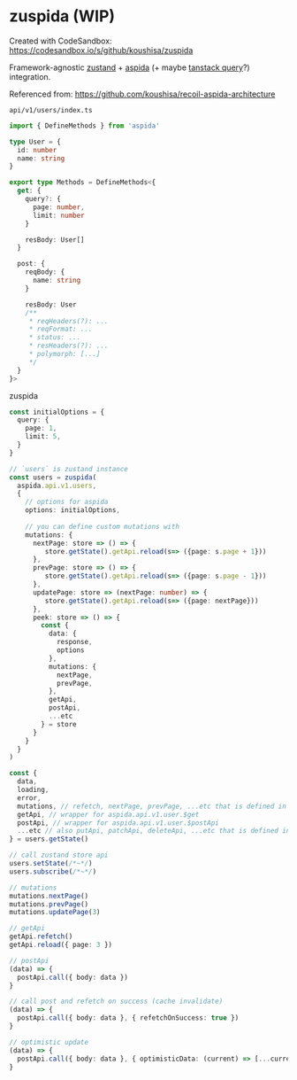 # zuspida (WIP)
Created with CodeSandbox: https://codesandbox.io/s/github/koushisa/zuspida

Framework-agnostic [zustand](https://github.com/pmndrs/zustand) + [aspida](https://github.com/aspida/aspida) (+ maybe [tanstack query](https://github.com/TanStack/query)?) integration. 

Referenced from: https://github.com/koushisa/recoil-aspida-architecture

`api/v1/users/index.ts`
```ts
import { DefineMethods } from 'aspida'

type User = {
  id: number
  name: string
}

export type Methods = DefineMethods<{
  get: {
    query?: {
      page: number,
      limit: number
    }

    resBody: User[]
  }

  post: {
    reqBody: {
      name: string
    }

    resBody: User
    /**
     * reqHeaders(?): ...
     * reqFormat: ...
     * status: ...
     * resHeaders(?): ...
     * polymorph: [...]
     */
  }
}>
```

zuspida 

```ts
const initialOptions = {
  query: {
    page: 1,
    limit: 5,
  }
}

// `users` is zustand instance
const users = zuspida(
  aspida.api.v1.users, 
  { 
    // options for aspida
    options: initialOptions,
 
    // you can define custom mutations with 
    mutations: {
      nextPage: store => () => {
         store.getState().getApi.reload(s=> ({page: s.page + 1}))
      },
      prevPage: store => () => {
         store.getState().getApi.reload(s=> ({page: s.page - 1}))
      },
      updatePage: store => (nextPage: number) => {
         store.getState().getApi.reload(s=> ({page: nextPage}))
      },
      peek: store => () => {
        const {
          data: {
            response,
            options
          },
          mutations: {
            nextPage,
            prevPage,
          }, 
          getApi, 
          postApi,
          ...etc
        } = store
      }
    }
  }
)

const {
  data,
  loading, 
  error, 
  mutations, // refetch, nextPage, prevPage, ...etc that is defined in mutations
  getApi, // wrapper for aspida.api.v1.user.$get
  postApi, // wrapper for aspida.api.v1.user.$postApi
  ...etc // also putApi, patchApi, deleteApi, ...etc that is defined in aspida
} = users.getState()

// call zustand store api
users.setState(/*~*/)
users.subscribe(/*~*/)

// mutations
mutations.nextPage()
mutations.prevPage()
mutations.updatePage(3)

// getApi
getApi.refetch()
getApi.reload({ page: 3 })

// postApi
(data) => {
  postApi.call({ body: data })
}

// call post and refetch on success (cache invalidate)
(data) => {
  postApi.call({ body: data }, { refetchOnSuccess: true })
}

// optimistic update
(data) => {
  postApi.call({ body: data }, { optimisticData: (current) => [...current, data] })
}

```

